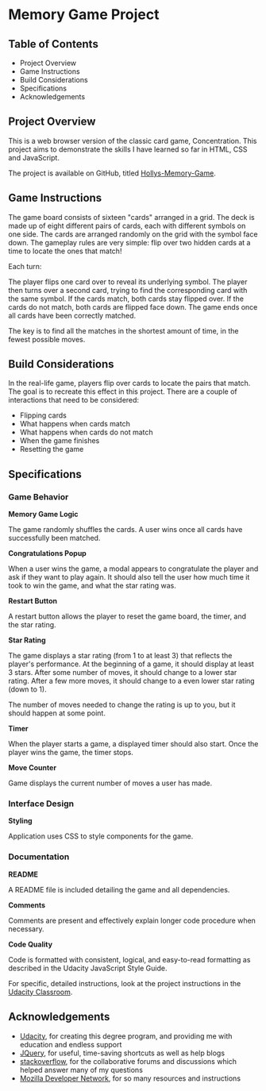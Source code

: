 # Memory Game Project


## Table of Contents

* Project Overview
* Game Instructions
* Build Considerations
* Specifications
* Acknowledgements


## Project Overview

This is a web browser version of the classic card game, Concentration. This project aims to demonstrate the skills I have learned so far in HTML, CSS and JavaScript. 

The project is available on GitHub, titled [Hollys-Memory-Game](https://github.com/hollyjordan13/Hollys-Memory-Game).

## Game Instructions

The game board consists of sixteen "cards" arranged in a grid. The deck is made up of eight different pairs of cards, each with different symbols on one side. The cards are arranged randomly on the grid with the symbol face down. The gameplay rules are very simple: flip over two hidden cards at a time to locate the ones that match!

Each turn:

The player flips one card over to reveal its underlying symbol.
The player then turns over a second card, trying to find the corresponding card with the same symbol.
If the cards match, both cards stay flipped over.
If the cards do not match, both cards are flipped face down.
The game ends once all cards have been correctly matched.

The key is to find all the matches in the shortest amount of time, in the fewest possible moves.

## Build Considerations

In the real-life game, players flip over cards to locate the pairs that match. The goal is to recreate this effect in this project. There are a couple of interactions that need to be considered:

- Flipping cards
- What happens when cards match
- What happens when cards do not match
- When the game finishes
- Resetting the game

## Specifications

### Game Behavior

**Memory Game Logic**

The game randomly shuffles the cards. A user wins once all cards have successfully been matched.

**Congratulations Popup**

When a user wins the game, a modal appears to congratulate the player and ask if they want to play again. It should also tell the user how much time it took to win the game, and what the star rating was.

**Restart Button**

A restart button allows the player to reset the game board, the timer, and the star rating.

**Star Rating**

The game displays a star rating (from 1 to at least 3) that reflects the player's performance. At the beginning of a game, it should display at least 3 stars. After some number of moves, it should change to a lower star rating. After a few more moves, it should change to a even lower star rating (down to 1).

The number of moves needed to change the rating is up to you, but it should happen at some point.

**Timer**

When the player starts a game, a displayed timer should also start. Once the player wins the game, the timer stops.

**Move Counter**

Game displays the current number of moves a user has made.

### Interface Design

**Styling**

Application uses CSS to style components for the game.


### Documentation

**README**

A README file is included detailing the game and all dependencies.

**Comments**

Comments are present and effectively explain longer code procedure when necessary.

**Code Quality**

Code is formatted with consistent, logical, and easy-to-read formatting as described in the Udacity JavaScript Style Guide.

For specific, detailed instructions, look at the project instructions in the [Udacity Classroom](https://classroom.udacity.com/me).

## Acknowledgements

* [Udacity](https://www.udacity.com/), for creating this degree program, and providing me with education and endless support
* [JQuery](https://jquery.com/), for useful, time-saving shortcuts as well as help blogs
* [stackoverflow](https://stackoverflow.com/), for the collaborative forums and discussions which helped answer many of my questions
* [Mozilla Developer Network](https://developer.mozilla.org/en-US/), for so many resources and instructions

